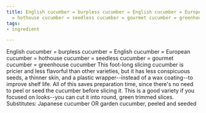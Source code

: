 ```yaml
---
title: English cucumber = burpless cucumber = English cucumber = European cucumber
  = hothouse cucumber = seedless cucumber = gourmet cucumber = greenhouse cucumber
tags:
- ingredient

---
```

English cucumber = burpless cucumber = English cucumber = European cucumber = hothouse cucumber = seedless cucumber = gourmet cucumber = greenhouse cucumber This foot-long slicing cucumber is pricier and less flavorful than other varieties, but it has less conspicuous seeds, a thinner skin, and a plastic wrapper--instead of a wax coating--to improve shelf life. All of this saves preparation time, since there's no need to peel or seed the cucumber before slicing it. This is a good variety if you focused on looks--you can cut it into round, green trimmed slices. Substitutes: Japanese cucumber OR garden cucumber, peeled and seeded
